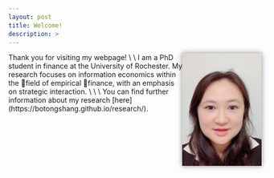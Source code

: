 ```yaml
---
layout: post
title: Welcome!
description: >
---
```

<img align="right" height="225" src="files/picture.jpg" style="box-shadow: 0px 0px 10px #888; border-radius:0%;">
Thank you for visiting my webpage!
\
\
I am a PhD student in finance at the University of Rochester. My research focuses on information economics within the field of empirical finance, with an emphasis on strategic interaction.
\
\
\
You can find further information about my research [here](https://botongshang.github.io/research/).